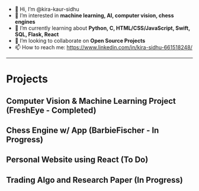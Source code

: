 - 👋 Hi, I’m @kira-kaur-sidhu
- 👀 I’m interested in **machine learning, AI, computer vision, chess engines**
- 🌱 I’m currently learning about **Python, C, HTML/CSS/JavaScript, Swift, SQL, Flask, React**
- 💞️ I’m looking to collaborate on **Open Source Projects**
- 📫 How to reach me: https://www.linkedin.com/in/kira-sidhu-661518248/

<!---
kira-kaur-sidhu/kira-kaur-sidhu is a ✨ special ✨ repository because its `README.md` (this file) appears on your GitHub profile.
You can click the Preview link to take a look at your changes.
--->
---
# Projects
## Computer Vision & Machine Learning Project (FreshEye - Completed)

## Chess Engine w/ App (BarbieFischer - In Progress)

## Personal Website using React (To Do)

## Trading Algo and Research Paper (In Progress)
